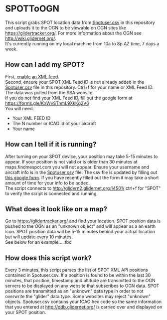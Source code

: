 # SPOTToOGN
This script grabs SPOT location data from [Spotuser.csv](https://github.com/DavisChappins/SpotToOGN/blob/main/Spotuser.csv) in this repository and uploads it to the OGN to be viewable on OGN sites like https://glidertracker.org/. For more information about the OGN see http://wiki.glidernet.org/.  
It's currently running on my local machine from 10a to 8p AZ time, 7 days a week.
  
## How can I add my SPOT?
First, [enable an XML feed](https://www.findmespot.com/en-us/support/spot-x/get-help/general/spot-api-support).  
Second, ensure your SPOT XML Feed ID is not already added in the [Spotuser.csv](https://github.com/DavisChappins/SpotToOGN/blob/main/Spotuser.csv) file in this repository. Ctrl+f for your name or XML Feed ID. The data was pulled from the SSA website.   
If you do not find your XML Feed ID, fill out the google form at https://forms.gle/KxWvSTnmL9XkKg2V6  
You will need:
* Your XML FEED ID
* The N number or ICAO id of your aircraft
* Your name

## How can I tell if it is running?
After turning on your SPOT device, your position may take 5-15 minutes to appear. If your position is not valid or is older than 30 minutes at maps.findmespot.com you will not appear. Ensure your username and aircraft info is in the [Spotuser.csv](https://github.com/DavisChappins/SpotToOGN/blob/main/Spotuser.csv) file. The csv file is updated by filling out [this google form](https://forms.gle/KxWvSTnmL9XkKg2V6). If you have recently filled out the form it may take a short amount of time for your info to be added.  
The script connects to http://glidern2.glidernet.org:14501/ ctrl+f for "SPOT" to verify the script is connected and running.  

## What does it look like on a map?
Go to https://glidertracker.org/ and find your location. SPOT position data is pushed to the OGN as an "unknown object" and will appear as a an earth icon. SPOT position data will be 5-15 minutes behind your actual location but will update every 10 minutes.  
See below for an example.....tbd

## How does this script work?
Every 3 minutes, this script parses the list of SPOT XML API positions contained in Spotuser.csv. If a position is found to be within the last 30 minutes, that position, timestamp,and  altitude are transmitted to the OGN servers to be displayed on any website that subscribes to OGN data. SPOT positions are transmitted as an "unknown" data type in order to not overwrite the "glider" data type. Some websites may reject "unknown" objects. Spotuser.csv contains your ICAO hex code so the same information that you entered at http://ddb.glidernet.org/ is carried over and displayed on your SPOT position.

